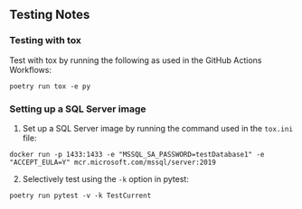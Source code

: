 ## Testing Notes
### Testing with tox

Test with tox by running the following as used in the GitHub Actions Workflows:

```
poetry run tox -e py
```

### Setting up a SQL Server image

1. Set up a SQL Server image by running the command used in the `tox.ini` file:

```
docker run -p 1433:1433 -e "MSSQL_SA_PASSWORD=testDatabase1" -e "ACCEPT_EULA=Y" mcr.microsoft.com/mssql/server:2019
```

2. Selectively test using the `-k` option in pytest:

```
poetry run pytest -v -k TestCurrent
```